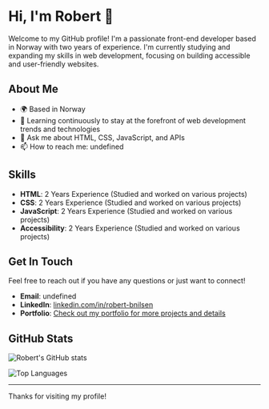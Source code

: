 # Hi, I'm Robert 👋

Welcome to my GitHub profile! I'm a passionate front-end developer based in Norway with two years of experience. I'm currently studying and expanding my skills in web development, focusing on building accessible and user-friendly websites.

## About Me

- 🌍 Based in Norway
- 🌱 Learning continuously to stay at the forefront of web development trends and technologies
- 💬 Ask me about HTML, CSS, JavaScript, and APIs
- 📫 How to reach me: undefined

## Skills

- **HTML**: 2 Years Experience (Studied and worked on various projects)
- **CSS**: 2 Years Experience (Studied and worked on various projects)
- **JavaScript**: 2 Years Experience (Studied and worked on various projects)
- **Accessibility**: 2 Years Experience (Studied and worked on various projects)

## Get In Touch

Feel free to reach out if you have any questions or just want to connect!

- **Email**: undefined
- **LinkedIn**: <a href="https://www.linkedin.com/in/robert-bnilsen" target="_blank">linkedin.com/in/robert-bnilsen</a>
- **Portfolio**: <a href="https://www.mittportfolio.com" target="_blank">Check out my portfolio for more projects and details</a>

## GitHub Stats

![Robert's GitHub stats](https://github-readme-stats.vercel.app/api?username=padletut&show_icons=true&theme=dark)

![Top Languages](https://github-readme-stats.vercel.app/api/top-langs/?username=padletut&layout=compact&theme=dark)

---

Thanks for visiting my profile!
